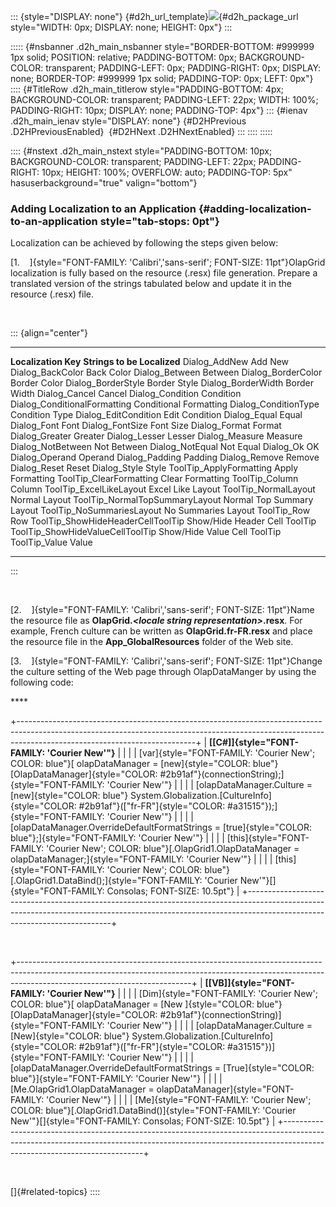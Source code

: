 ::: {style="DISPLAY: none"}
[](ms-xhelp:///?Id=d2h_url_template){#d2h_url_template}![](!package_url!){#d2h_package_url style="WIDTH: 0px; DISPLAY: none; HEIGHT: 0px"}
:::

::::: {#nsbanner .d2h_main_nsbanner style="BORDER-BOTTOM: #999999 1px solid; POSITION: relative; PADDING-BOTTOM: 0px; BACKGROUND-COLOR: transparent; PADDING-LEFT: 0px; PADDING-RIGHT: 0px; DISPLAY: none; BORDER-TOP: #999999 1px solid; PADDING-TOP: 0px; LEFT: 0px"}
:::: {#TitleRow .d2h_main_titlerow style="PADDING-BOTTOM: 4px; BACKGROUND-COLOR: transparent; PADDING-LEFT: 22px; WIDTH: 100%; PADDING-RIGHT: 10px; DISPLAY: none; PADDING-TOP: 4px"}
::: {#ienav .d2h_main_ienav style="DISPLAY: none"}
[](ms-xhelp:///?Id=a3434b05-f84a-42fa-aeb1-613383549729){#D2HPrevious .D2HPreviousEnabled}  [](ms-xhelp:///?Id=2fb753aa-21fe-4994-b90a-eaca7912db7e){#D2HNext .D2HNextEnabled}
:::
::::
:::::

:::: {#nstext .d2h_main_nstext style="PADDING-BOTTOM: 10px; BACKGROUND-COLOR: transparent; PADDING-LEFT: 22px; PADDING-RIGHT: 10px; HEIGHT: 100%; OVERFLOW: auto; PADDING-TOP: 5px" hasuserbackground="true" valign="bottom"}
### Adding Localization to an Application {#adding-localization-to-an-application style="tab-stops: 0pt"}

Localization can be achieved by following the steps given below:

[1.    ]{style="FONT-FAMILY: 'Calibri','sans-serif'; FONT-SIZE: 11pt"}OlapGrid localization is fully based on the resource (.resx) file generation. Prepare a translated version of the strings tabulated below and update it in the resource (.resx) file.

 

::: {align="center"}
  ----------------------------------- -------------------------------
  **Localization Key**                **Strings to be Localized**
  Dialog_AddNew                       Add New
  Dialog_BackColor                    Back Color
  Dialog_Between                      Between
  Dialog_BorderColor                  Border Color
  Dialog_BorderStyle                  Border Style
  Dialog_BorderWidth                  Border Width
  Dialog_Cancel                       Cancel
  Dialog_Condition                    Condition
  Dialog_ConditionalFormatting        Conditional Formatting
  Dialog_ConditionType                Condition Type
  Dialog_EditCondition                Edit Condition
  Dialog_Equal                        Equal
  Dialog_Font                         Font
  Dialog_FontSize                     Font Size
  Dialog_Format                       Format
  Dialog_Greater                      Greater
  Dialog_Lesser                       Lesser
  Dialog_Measure                      Measure
  Dialog_NotBetween                   Not Between
  Dialog_NotEqual                     Not Equal
  Dialog_Ok                           OK
  Dialog_Operand                      Operand
  Dialog_Padding                      Padding
  Dialog_Remove                       Remove
  Dialog_Reset                        Reset
  Dialog_Style                        Style
  ToolTip_ApplyFormatting             Apply Formatting
  ToolTip_ClearFormatting             Clear Formatting
  ToolTip_Column                      Column
  ToolTip_ExcelLikeLayout             Excel Like Layout
  ToolTip_NormalLayout                Normal Layout
  ToolTip_NormalTopSummaryLayout      Normal Top Summary Layout
  ToolTip_NoSummariesLayout           No Summaries Layout
  ToolTip_Row                         Row
  ToolTip_ShowHideHeaderCellToolTip   Show/Hide Header Cell ToolTip
  ToolTip_ShowHideValueCellToolTip    Show/Hide Value Cell ToolTip
  ToolTip_Value                       Value
  ----------------------------------- -------------------------------
:::

 

[2.    ]{style="FONT-FAMILY: 'Calibri','sans-serif'; FONT-SIZE: 11pt"}Name the resource file as **OlapGrid.*\<locale string representation\>*.resx**. For example, French culture can be written as **OlapGrid.fr-FR.resx** and place the resource file in the **App_GlobalResources** folder of the Web site.

[3.    ]{style="FONT-FAMILY: 'Calibri','sans-serif'; FONT-SIZE: 11pt"}Change the culture setting of the Web page through OlapDataManger by using the following code:

**** 

+--------------------------------------------------------------------------------------------------------------------------------------------------------------------------------------------------------+
| **[\[C#\]]{style="FONT-FAMILY: 'Courier New'"}**                                                                                                                                                       |
|                                                                                                                                                                                                        |
| [var]{style="FONT-FAMILY: 'Courier New'; COLOR: blue"}[ olapDataManager = [new]{style="COLOR: blue"} [OlapDataManager]{style="COLOR: #2b91af"}(connectionString);]{style="FONT-FAMILY: 'Courier New'"} |
|                                                                                                                                                                                                        |
| [olapDataManager.Culture = [new]{style="COLOR: blue"} System.Globalization.[CultureInfo]{style="COLOR: #2b91af"}([\"fr-FR\"]{style="COLOR: #a31515"});]{style="FONT-FAMILY: 'Courier New'"}            |
|                                                                                                                                                                                                        |
| [olapDataManager.OverrideDefaultFormatStrings = [true]{style="COLOR: blue"};]{style="FONT-FAMILY: 'Courier New'"}                                                                                      |
|                                                                                                                                                                                                        |
| [this]{style="FONT-FAMILY: 'Courier New'; COLOR: blue"}[.OlapGrid1.OlapDataManager = olapDataManager;]{style="FONT-FAMILY: 'Courier New'"}                                                             |
|                                                                                                                                                                                                        |
| [this]{style="FONT-FAMILY: 'Courier New'; COLOR: blue"}[.OlapGrid1.DataBind();]{style="FONT-FAMILY: 'Courier New'"}[]{style="FONT-FAMILY: Consolas; FONT-SIZE: 10.5pt"}                                |
+--------------------------------------------------------------------------------------------------------------------------------------------------------------------------------------------------------+

 

+-------------------------------------------------------------------------------------------------------------------------------------------------------------------------------------------------------+
| **[\[VB\]]{style="FONT-FAMILY: 'Courier New'"}**                                                                                                                                                      |
|                                                                                                                                                                                                       |
| [Dim]{style="FONT-FAMILY: 'Courier New'; COLOR: blue"}[ olapDataManager = [New ]{style="COLOR: blue"}[OlapDataManager]{style="COLOR: #2b91af"}(connectionString)]{style="FONT-FAMILY: 'Courier New'"} |
|                                                                                                                                                                                                       |
| [olapDataManager.Culture = [New]{style="COLOR: blue"} System.Globalization.[CultureInfo]{style="COLOR: #2b91af"}([\"fr-FR\"]{style="COLOR: #a31515"})]{style="FONT-FAMILY: 'Courier New'"}            |
|                                                                                                                                                                                                       |
| [olapDataManager.OverrideDefaultFormatStrings = [True]{style="COLOR: blue"}]{style="FONT-FAMILY: 'Courier New'"}                                                                                      |
|                                                                                                                                                                                                       |
| [Me.OlapGrid1.OlapDataManager = olapDataManager]{style="FONT-FAMILY: 'Courier New'"}                                                                                                                  |
|                                                                                                                                                                                                       |
| [Me]{style="FONT-FAMILY: 'Courier New'; COLOR: blue"}[.OlapGrid1.DataBind()]{style="FONT-FAMILY: 'Courier New'"}[]{style="FONT-FAMILY: Consolas; FONT-SIZE: 10.5pt"}                                  |
+-------------------------------------------------------------------------------------------------------------------------------------------------------------------------------------------------------+

 

[]{#related-topics}
::::
